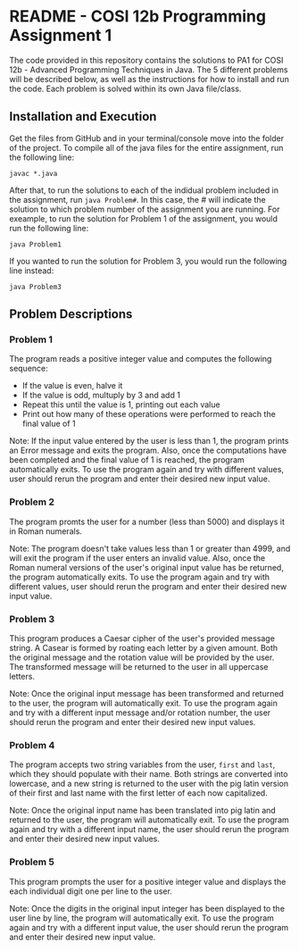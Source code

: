 # README - COSI 12b Programming Assignment 1

The code provided in this repository contains the solutions to PA1 for COSI 12b - Advanced Programming Techniques in Java. The 5 different problems will be described below, as well as the instructions for how to install and run the code. Each problem is solved within its own Java file/class. 


## Installation and Execution 

Get the files from GitHub and in your terminal/console move into the folder of the project. To compile all of the java files for the entire assignment, run the following line: 

``` javac *.java ```

After that, to run the solutions to each of the indidual problem included in the assignment, run ``` java Problem# ```. In this case, the # will indicate the solution to which problem number of the assignment you are running. For exeample, to run the solution for Problem 1 of the assignment, you would run the following line: 

``` java Problem1 ```

If you wanted to run the solution for Problem 3, you would run the following line instead: 

``` java Problem3 ```

## Problem Descriptions 

### Problem 1

The program reads a positive integer value and computes the following sequence: 

* If the value is even, halve it  
* If the value is odd, multuply by 3 and add 1 
* Repeat this until the value is 1, printing out each value 
* Print out how many of these operations were performed to reach the final value of 1 

Note: If the input value entered by the user is less than 1, the program prints an Error message and exits the program. Also, once the computations have been completed and the final value of 1 is reached, the program automatically exits. To use the program again and try with different values, user should rerun the program and enter their desired new input value. 

### Problem 2 

The program promts the user for a number (less than 5000) and displays it in Roman numerals. 

Note: The program doesn't take values less than 1 or greater than 4999, and will exit the program if the user enters an invalid value. Also, once the Roman numeral versions of the user's original input value has be returned, the program automatically exits. To use the program again and try with different values, user should rerun the program and enter their desired new input value. 

### Problem 3

This program produces a Caesar cipher of the user's provided message string. A Casear is formed by roating each letter by a given amount. Both the original message and the rotation value will be provided by the user. The transformed message will be returned to the user in all uppercase letters. 

Note: Once the original input message has been transformed and returned to the user, the program will automatically exit. To use the program again and try with a different input message and/or rotation number, the user should rerun the program and enter their desired new input values. 

### Problem 4 

The program accepts two string variables from the user, ``` first ``` and ``` last ```, which they should populate with their name. Both strings are converted into lowercase, and a new string is returned to the user with the pig latin version of their first and last name with the first letter of each now capitalized. 

Note: Once the original input name has been translated into pig latin and returned to the user, the program will automatically exit. To use the program again and try with a different input name, the user should rerun the program and enter their desired new input values. 

### Problem 5 

This program prompts the user for a positive integer value and displays the each individual digit one per line to the user. 

Note: Once the digits in the original input integer has been displayed to the user line by line, the program will automatically exit. To use the program again and try with a different input value, the user should rerun the program and enter their desired new input value. 